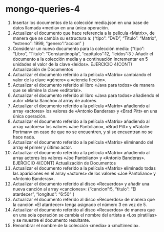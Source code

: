 # mongo-queries-4

1. Insertar los documentos de la colección media.json en una base de datos llamada «media» en una única
operación.
2. Actualizar el documento que hace referencia a la película «Matrix», de manera que se cambia su estructura a:
{“tipo”: “DVD”,
“Titulo”: “Matrix”,
“estreno”: 1999,
“genero”:”accion”
}
3. Considerar un nuevo documento para la colección media:
{“tipo”: “Libro”,
“Titulo”: “Constantinopla”,
“capitulos”:12,
“leidos”:3
}
Añadir el documento a la colección media y a continuación incrementar en 5 unidades el valor de la clave
«leídos».
EJERCICIO 4(CONT)
Actualización de Documentos
4. Actualizar el documento referido a la película «Matrix» cambiando el valor de la clave «género» a «ciencia
ficción».
5. Actualizar el documento referido al libro «Java para todos» de manera que se elimine la clave «editorial».
6. Actualizar el documento referido al libro «Java para todos» añadiendo el autor «María Sancho» al array de
autores.
7. Actualizar el documento referido a la película «Matrix» añadiendo al array «actores» los valores de
«Antonio Banderas» y «Brad Pitt» en una única operación.
8. Actualizar el documento referido a la película «Matrix» añadiendo al array «actores» los valores «Joe
Pantoliano», «Brad Pitt» y «Natalie Portman» en caso de que no se encuentren, y si se encuentran no se
hace nada.
9. Actualizar el documento referido a la película «Matrix» eliminando del array el primer y último actor.
10. Actualizar el documento referido a la película «Matrix» añadiendo al array actores los valores «Joe
Pantoliano» y «Antonio Banderas».
EJERCICIO 4(CONT)
Actualización de Documentos
11. Actualizar el documento referido a la película «Matrix» eliminado todas las apariciones en el array
«actores» de los valores «Joe Pantoliano» y «Antonio Banderas».
12. Actualizar el documento referido al disco «Recuerdos» y añadir una nueva canción al array «canciones»:
{“cancion”:5,
“titulo”: “El atardecer”,
“longitud”: “6:50”
}
13. Actualizar el documento referido al disco «Recuerdos» de manera que la canción «El atardecer» tenga
asignado el número 3 en vez de 5.
14. Actualizar el documento referido al disco «Recuerdos» de manera que en una sola operación se cambia el
nombre del artista a «Los piratillas» y se muestre el documento resultante.
15. Renombrar el nombre de la colección «media» a «multimedia».
